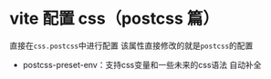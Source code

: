 # vite 配置 css（postcss 篇）

直接在`css.postcss`中进行配置 该属性直接修改的就是`postcss`的配置

- postcss-preset-env：支持css变量和一些未来的css语法 自动补全